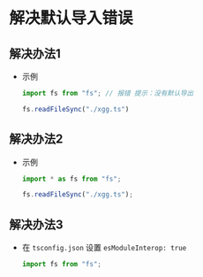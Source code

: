 # 解决默认导入错误

## 解决办法1

+ 示例

    ```js
    import fs from "fs"; // 报错 提示：没有默认导出

    fs.readFileSync("./xgg.ts")
    ```

## 解决办法2

+ 示例

    ```js
    import * as fs from "fs";

    fs.readFileSync("./xgg.ts");
    ```

## 解决办法3

+ 在 `tsconfig.json` 设置 `esModuleInterop: true`

    ```js
    import fs from "fs";
    ```
